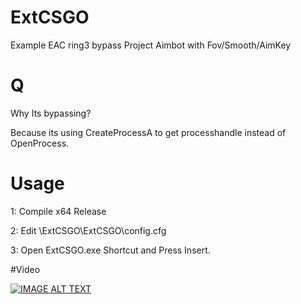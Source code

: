 # ExtCSGO
Example EAC ring3 bypass Project
Aimbot with Fov/Smooth/AimKey

# Q
Why Its bypassing? 

Because its using CreateProcessA to get processhandle instead of OpenProcess.
# Usage

1: Compile x64 Release

2: Edit \ExtCSGO\ExtCSGO\config.cfg

3: Open ExtCSGO.exe Shortcut and Press Insert.

#Video

[![IMAGE ALT TEXT](http://img.youtube.com/vi/omLlkd7BfAc/0.jpg)](http://www.youtube.com/watch?v=omLlkd7BfAc "Video Title")


